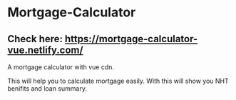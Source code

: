 # Mortgage-Calculator 

## Check here: https://mortgage-calculator-vue.netlify.com/


A mortgage calculator with vue cdn.

This will help you to calculate mortgage easily.
With this will show you NHT benifits and loan summary.



